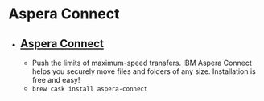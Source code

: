 # Aspera Connect
- [Aspera Connect](https://asperasoft.com/software/transfer-clients/connect-web-browser-plug-in/)
  - 
  - Push the limits of maximum-speed transfers. IBM Aspera Connect helps you securely move files and folders of any size. Installation is free and easy!
  - `brew cask install aspera-connect`
